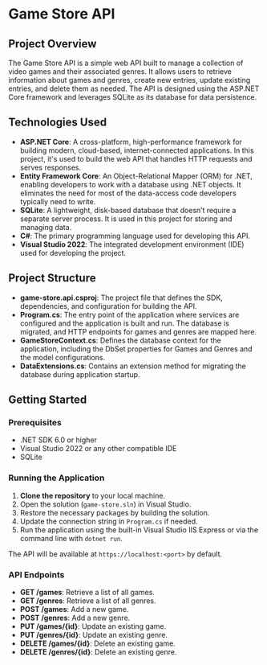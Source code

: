 # Game Store API

## Project Overview

The Game Store API is a simple web API built to manage a collection of video games and their associated genres. It allows users to retrieve information about games and genres, create new entries, update existing entries, and delete them as needed. The API is designed using the ASP.NET Core framework and leverages SQLite as its database for data persistence.

## Technologies Used

- **ASP.NET Core**: A cross-platform, high-performance framework for building modern, cloud-based, internet-connected applications. In this project, it's used to build the web API that handles HTTP requests and serves responses.
- **Entity Framework Core**: An Object-Relational Mapper (ORM) for .NET, enabling developers to work with a database using .NET objects. It eliminates the need for most of the data-access code developers typically need to write.
- **SQLite**: A lightweight, disk-based database that doesn’t require a separate server process. It is used in this project for storing and managing data.
- **C#**: The primary programming language used for developing this API.
- **Visual Studio 2022**: The integrated development environment (IDE) used for developing the project.

## Project Structure

- **game-store.api.csproj**: The project file that defines the SDK, dependencies, and configuration for building the API.
- **Program.cs**: The entry point of the application where services are configured and the application is built and run. The database is migrated, and HTTP endpoints for games and genres are mapped here.
- **GameStoreContext.cs**: Defines the database context for the application, including the DbSet properties for Games and Genres and the model configurations.
- **DataExtensions.cs**: Contains an extension method for migrating the database during application startup.

## Getting Started

### Prerequisites

- .NET SDK 6.0 or higher
- Visual Studio 2022 or any other compatible IDE
- SQLite

### Running the Application

1. **Clone the repository** to your local machine.
2. Open the solution (`game-store.sln`) in Visual Studio.
3. Restore the necessary packages by building the solution.
4. Update the connection string in `Program.cs` if needed.
5. Run the application using the built-in Visual Studio IIS Express or via the command line with `dotnet run`.

The API will be available at `https://localhost:<port>` by default.

### API Endpoints

- **GET /games**: Retrieve a list of all games.
- **GET /genres**: Retrieve a list of all genres.
- **POST /games**: Add a new game.
- **POST /genres**: Add a new genre.
- **PUT /games/{id}**: Update an existing game.
- **PUT /genres/{id}**: Update an existing genre.
- **DELETE /games/{id}**: Delete an existing game.
- **DELETE /genres/{id}**: Delete an existing genre.
